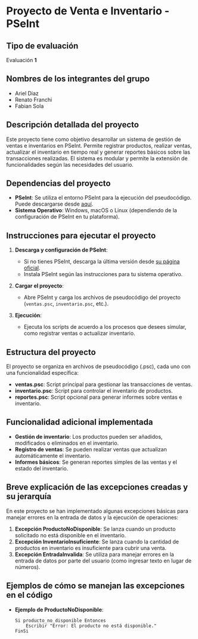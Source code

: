 # Proyecto de Venta e Inventario - PSeInt

## Tipo de evaluación
Evaluación **1**

## Nombres de los integrantes del grupo
- Ariel Diaz
- Renato Franchi
- Fabian Sola

## Descripción detallada del proyecto
Este proyecto tiene como objetivo desarrollar un sistema de gestión de ventas e inventarios en PSeInt. Permite registrar productos, realizar ventas, actualizar el inventario en tiempo real y generar reportes básicos sobre las transacciones realizadas. El sistema es modular y permite la extensión de funcionalidades según las necesidades del usuario.

## Dependencias del proyecto
- **PSeInt**: Se utiliza el entorno PSeInt para la ejecución del pseudocódigo. Puede descargarse desde [aquí](https://pseint.sourceforge.io/).
- **Sistema Operativo**: Windows, macOS o Linux (dependiendo de la configuración de PSeInt en tu plataforma).

## Instrucciones para ejecutar el proyecto
1. **Descarga y configuración de PSeInt**:
   - Si no tienes PSeInt, descarga la última versión desde [su página oficial](https://pseint.sourceforge.io/).
   - Instala PSeInt según las instrucciones para tu sistema operativo.

2. **Cargar el proyecto**:
   - Abre PSeInt y carga los archivos de pseudocódigo del proyecto (`ventas.psc`, `inventario.psc`, etc.).

3. **Ejecución**:
   - Ejecuta los scripts de acuerdo a los procesos que desees simular, como registrar ventas o actualizar inventario.

## Estructura del proyecto
El proyecto se organiza en archivos de pseudocódigo (.psc), cada uno con una funcionalidad específica:

- **ventas.psc**: Script principal para gestionar las transacciones de ventas.
- **inventario.psc**: Script para controlar el inventario de productos.
- **reportes.psc**: Script opcional para generar informes sobre ventas e inventario.

## Funcionalidad adicional implementada
- **Gestión de inventario**: Los productos pueden ser añadidos, modificados o eliminados en el inventario.
- **Registro de ventas**: Se pueden realizar ventas que actualizan automáticamente el inventario.
- **Informes básicos**: Se generan reportes simples de las ventas y el estado del inventario.

## Breve explicación de las excepciones creadas y su jerarquía
En este proyecto se han implementado algunas excepciones básicas para manejar errores en la entrada de datos y la ejecución de operaciones:

1. **Excepción ProductoNoDisponible**: Se lanza cuando un producto solicitado no está disponible en el inventario.
2. **Excepción InventarioInsuficiente**: Se lanza cuando la cantidad de productos en inventario es insuficiente para cubrir una venta.
3. **Excepción EntradaInvalida**: Se utiliza para manejar errores en la entrada de datos por parte del usuario (como ingresar texto en lugar de números).

## Ejemplos de cómo se manejan las excepciones en el código
- **Ejemplo de ProductoNoDisponible**:
  ```pseint
  Si producto_no_disponible Entonces
      Escribir "Error: El producto no está disponible."
  FinSi
